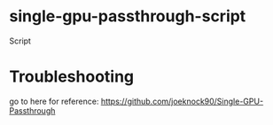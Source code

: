 # single-gpu-passthrough-script
Script


# Troubleshooting
go to here for reference: https://github.com/joeknock90/Single-GPU-Passthrough

